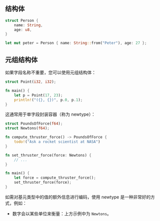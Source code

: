 ## 结构体
```rust
struct Person {
    name: String,
    age: u8,
}

let mut peter = Person { name: String::from("Peter"), age: 27 };
```

## 元组结构体
如果字段名称不重要，您可以使用元组结构体：
```rust
struct Point(i32, i32);

fn main() {
    let p = Point(17, 23);
    println!("({}, {})", p.0, p.1);
}
```

这通常用于单字段封装容器（称为 newtype）：
```rust
struct PoundsOfForce(f64);
struct Newtons(f64);

fn compute_thruster_force() -> PoundsOfForce {
    todo!("Ask a rocket scientist at NASA")
}

fn set_thruster_force(force: Newtons) {
    // ...
}

fn main() {
    let force = compute_thruster_force();
    set_thruster_force(force);
}
```

如需对基元类型中的值的额外信息进行编码，使用 newtype 是一种非常好的方式，例如：

- 数字会以某些单位来衡量：上方示例中为 `Newtons`。